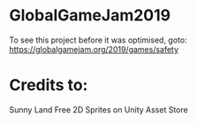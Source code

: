 # GlobalGameJam2019

To see this project before it was optimised, goto: https://globalgamejam.org/2019/games/safety


# Credits to:

Sunny Land Free 2D Sprites on Unity Asset Store
